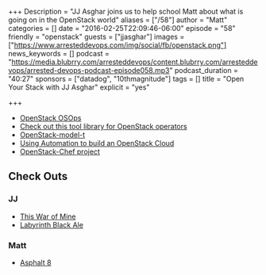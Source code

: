 +++
Description = "JJ Asghar joins us to help school Matt about what is going on in the OpenStack world"
aliases = ["/58"]
author = "Matt"
categories = []
date = "2016-02-25T22:09:46-06:00"
episode = "58"
friendly = "openstack"
guests = ["jjasghar"]
images = ["https://www.arresteddevops.com/img/social/fb/openstack.png"]
news_keywords = []
podcast = "https://media.blubrry.com/arresteddevops/content.blubrry.com/arresteddevops/arrested-devops-podcast-episode058.mp3"
podcast_duration = "40:27"
sponsors = ["datadog", "10thmagnitude"]
tags = []
title = "Open Your Stack with JJ Asghar"
explicit = "yes"

+++

* [OpenStack OSOps](https://wiki.openstack.org/wiki/Osops)
* [Check out this tool library for OpenStack operators](http://superuser.openstack.org/articles/check-out-this-tool-library-for-openstack-operators)
* [OpenStack-model-t](https://github.com/chef-partners/openstack-model-t)
*	[Using Automation to build an OpenStack Cloud](http://sysadvent.blogspot.com/2015/12/day-1-using-automation-to-build.html)
* [OpenStack-Chef project](https://wiki.openstack.org/wiki/Chef)

## Check Outs

### JJ
* [This War of Mine](http://www.11bitstudios.com/games/16/this-war-of-mine)
* [Labyrinth Black Ale](https://untappd.com/b/uinta-brewing-company-labyrinth-black-ale/10948)

### Matt
* [Asphalt 8](http://www.gameloft.com/asphalt8/)
